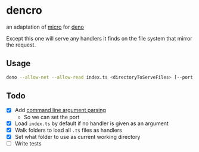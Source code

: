 # dencro

an adaptation of [micro](https://github.com/zeit/micro) for [deno](https://deno.land/)

Except this one will serve any handlers it finds on the file system that mirror the request.

## Usage

```sh
deno --allow-net --allow-read index.ts <directoryToServeFiles> [--port 8080]
```

## Todo

- [x] Add [command line argument parsing](https://deno.land/std/flags/)
  - So we can set the port
- [x] Load `index.ts` by default if no handler is given as an argument
- [x] Walk folders to load all `.ts` files as handlers
- [x] Set what folder to use as current working directory
- [ ] Write tests

